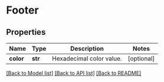 # Footer

## Properties
Name | Type | Description | Notes
------------ | ------------- | ------------- | -------------
**color** | **str** | Hexadecimal color value. | [optional] 

[[Back to Model list]](../README.md#documentation-for-models) [[Back to API list]](../README.md#documentation-for-api-endpoints) [[Back to README]](../README.md)


